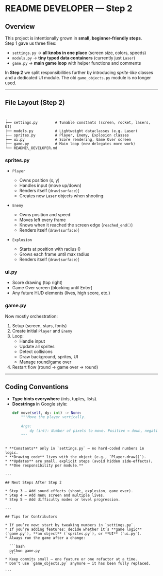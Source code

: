 # README DEVELOPER — Step 2

## Overview

This project is intentionally grown in **small, beginner-friendly steps**.  
Step 1 gave us three files:

* `settings.py` → **all knobs in one place** (screen size, colors, speeds)  
* `models.py` → **tiny typed data containers** (currently just `Laser`)  
* `game.py` → **main game loop** with helper functions and comments  

In **Step 2** we split responsibilities further by introducing *sprite-like* classes and a dedicated UI module. The old `game_objects.py` module is no longer used.

---

## File Layout (Step 2)

```

.
├── settings.py        # Tunable constants (screen, rocket, lasers, UI)
├── models.py          # Lightweight dataclasses (e.g. Laser)
├── sprites.py         # Player, Enemy, Explosion classes
├── ui.py              # Score rendering, Game Over screen
├── game.py            # Main loop (now delegates more work)
└── README\_DEVELOPER.md

````

### sprites.py

* `Player`  
  - Owns position (x, y)  
  - Handles input (move up/down)  
  - Renders itself (`draw(surface)`)  
  - Creates new `Laser` objects when shooting  

* `Enemy`  
  - Owns position and speed  
  - Moves left every frame  
  - Knows when it reached the screen edge (`reached_end()`)  
  - Renders itself (`draw(surface)`)  

* `Explosion`  
  - Starts at position with radius 0  
  - Grows each frame until max radius  
  - Renders itself (`draw(surface)`)  

### ui.py

* Score drawing (top right)  
* Game Over screen (blocking until Enter)  
* Any future HUD elements (lives, high score, etc.)  

### game.py

Now mostly orchestration:

1. Setup (screen, stars, fonts)  
2. Create initial `Player` and `Enemy`  
3. Loop:  
   - Handle input  
   - Update all sprites  
   - Detect collisions  
   - Draw background, sprites, UI  
   - Manage round/game over  
4. Restart flow (round → game over → round)  

---

## Coding Conventions

* **Type hints everywhere** (ints, tuples, lists).  
* **Docstrings** in Google style:  
  ```python
  def move(self, dy: int) -> None:
      """Move the player vertically.
      
      Args:
          dy (int): Number of pixels to move. Positive = down, negative = up.
      """
````

* **Constants** only in `settings.py` — no hard-coded numbers in logic.
* **Drawing code** lives with the object (e.g., `Player.draw()`).
* **Updates** are small, explicit steps (avoid hidden side-effects).
* **One responsibility per module.**

---

## Next Steps After Step 2

* Step 3 — Add sound effects (shoot, explosion, game over).
* Step 4 — Add menu screen and multiple lives.
* Step 5 — Add difficulty modes or level progression.

---

## Tips for Contributors

* If you’re new: start by tweaking numbers in `settings.py`.
* If you’re adding features: decide whether it’s **game logic** (`game.py`), **an object** (`sprites.py`), or **UI** (`ui.py`).
* Always run the game after a change:

  ```bash
  python game.py
  ```
* Keep commits small — one feature or one refactor at a time.
* Don’t use `game_objects.py` anymore — it has been fully replaced.

```
